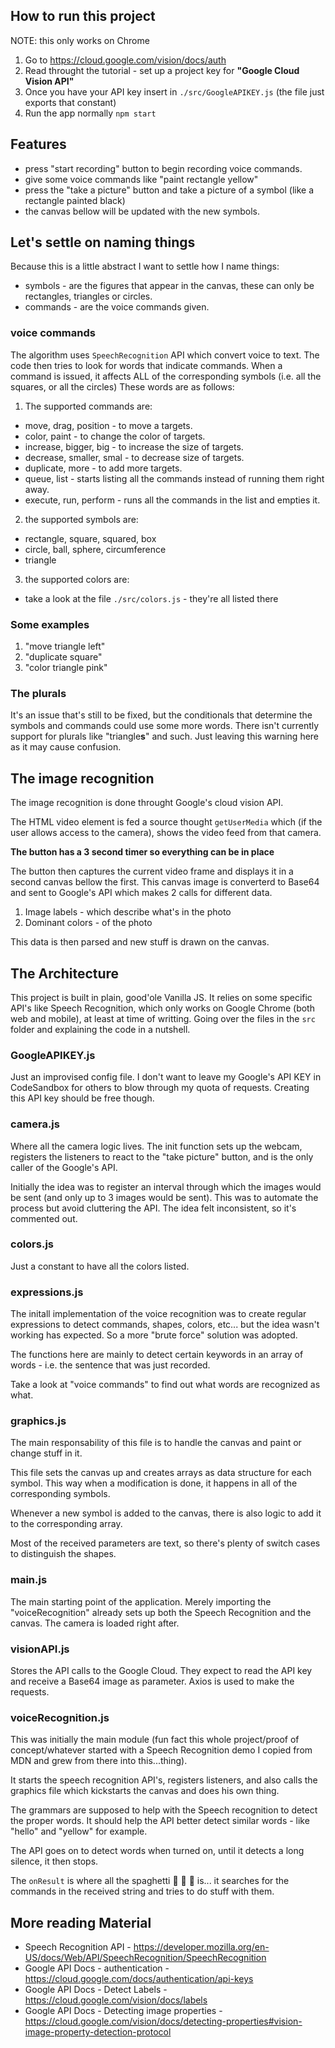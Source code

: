 ## How to run this project

NOTE: this only works on Chrome

1. Go to https://cloud.google.com/vision/docs/auth
2. Read throught the tutorial - set up a project key for **"Google Cloud Vision API"**
3. Once you have your API key insert in `./src/GoogleAPIKEY.js` (the file just exports that constant)
4. Run the app normally `npm start`

## Features

- press "start recording" button to begin recording voice commands.
- give some voice commands like "paint rectangle yellow"
- press the "take a picture" button and take a picture of a symbol (like a rectangle painted black)
- the canvas bellow will be updated with the new symbols.

## Let's settle on naming things

Because this is a little abstract I want to settle how I name things:

- symbols - are the figures that appear in the canvas, these can only be rectangles, triangles or circles.
- commands - are the voice commands given.

### voice commands

The algorithm uses `SpeechRecognition` API which convert voice to text.
The code then tries to look for words that indicate commands.
When a command is issued, it affects ALL of the corresponding symbols (i.e. all the squares, or all the circles)
These words are as follows:

1. The supported commands are:
- move, drag, position - to move a targets.
- color, paint - to change the color of targets.
- increase, bigger, big - to increase the size of targets.
- decrease, smaller, smal - to decrease size of targets.
- duplicate, more - to add more targets.
- queue, list - starts listing all the commands instead of running them right away.
- execute, run, perform - runs all the commands in the list and empties it.

2. the supported symbols are:
- rectangle, square, squared, box
- circle, ball, sphere, circumference
- triangle

3. the supported colors are:
- take a look at the file `./src/colors.js` - they're all listed there

### Some examples

1. "move triangle left"
2. "duplicate square"
3. "color triangle pink"

### The plurals

It's an issue that's still to be fixed, but the conditionals that determine the symbols and commands could use some more words. There isn't currently support for plurals like "triangle**s**" and such. Just leaving this warning here as it may cause confusion.

## The image recognition

The image recognition is done throught Google's cloud vision API.

The HTML video element is fed a source thought `getUserMedia` which (if the user allows access to the camera), shows the video feed from that camera.

**The button has a 3 second timer so everything can be in place**

The button then captures the current video frame and displays it in a second canvas bellow the first.
This canvas image is converterd to Base64 and sent to Google's API which makes 2 calls for different data.

1. Image labels - which describe what's in the photo
2. Dominant colors - of the photo

This data is then parsed and new stuff is drawn on the canvas.

## The Architecture

This project is built in plain, good'ole Vanilla JS. It relies on some specific API's like Speech Recognition, which only works on Google Chrome (both web and mobile), at least at time of writting. Going over the files in the `src` folder and explaining the code in a nutshell.

### GoogleAPIKEY.js

Just an improvised config file. I don't want to leave my Google's API KEY in CodeSandbox for others to blow through my quota of requests. Creating this API key should be free though.

### camera.js

Where all the camera logic lives. The init function sets up the webcam, registers the listeners to react to the "take picture" button, and is the only caller of the Google's API.

Initially the idea was to register an interval through which the images would be sent (and only up to 3 images would be sent). This was to automate the process but avoid cluttering the API. The idea felt inconsistent, so it's commented out.

### colors.js

Just a constant to have all the colors listed.

### expressions.js

The initall implementation of the voice recognition was to create regular expressions to detect commands, shapes, colors, etc... but the idea wasn't working has expected. So a more "brute force" solution was adopted.

The functions here are mainly to detect certain keywords in an array of words - i.e. the sentence that was just recorded.

Take a look at "voice commands" to find out what words are recognized as what.

### graphics.js

The main responsability of this file is to handle the canvas and paint or change stuff in it.

This file sets the canvas up and creates arrays as data structure for each symbol. This way when a modification is done, it happens in all of the corresponding symbols.

Whenever a new symbol is added to the canvas, there is also logic to add it to the corresponding array.

Most of the received parameters are text, so there's plenty of switch cases to distinguish the shapes.

### main.js

The main starting point of the application. Merely importing the "voiceRecognition" already sets up both the Speech Recognition and the canvas. The camera is loaded right after.

### visionAPI.js

Stores the API calls to the Google Cloud. They expect to read the API key and receive a Base64 image as parameter. Axios is used to make the requests.

### voiceRecognition.js

This was initially the main module (fun fact this whole project/proof of concept/whatever started with a Speech Recognition demo I copied from MDN and grew from there into this...thing).

It starts the speech recognition API's, registers listeners, and also calls the graphics file which kickstarts the canvas and does his own thing.

The grammars are supposed to help with the Speech recognition to detect the proper words. It should help the API better detect similar words - like "hello" and "yellow" for example.

The API goes on to detect words when turned on, until it detects a long silence, it then stops.

The `onResult` is where all the spaghetti 🍝 🍝 🍝 is... it searches for the commands in the received string and tries to do stuff with them.

## More reading Material

- Speech Recognition API - https://developer.mozilla.org/en-US/docs/Web/API/SpeechRecognition/SpeechRecognition
- Google API Docs - authentication - https://cloud.google.com/docs/authentication/api-keys
- Google API Docs - Detect Labels - https://cloud.google.com/vision/docs/labels
- Google API Docs - Detecting image properties - https://cloud.google.com/vision/docs/detecting-properties#vision-image-property-detection-protocol
